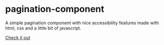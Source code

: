 # pagination-component
A simple pagination component with nice accessibility features made with html, css and a little bit of javascript.

[Check it out](https://sarims-pagination-component.glitch.me)
